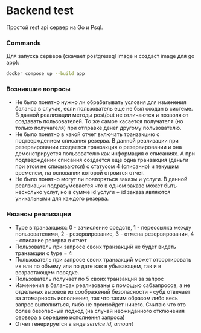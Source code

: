 # Backend test
Простой rest api сервер на Go и Psql.
### Commands
Для запуска сервера (скачает postgressql image и создаст image для go app):
```bash
docker compose up --build app
```
### Возникшие вопросы
- Не было понятно нужно ли обрабатывать условия для изменения баланса в случае, если пользователь еще не был создан в системе. В данной реализации методы post/put не отличаются и позволяют создавать пользователей. То же самое касается получателя (но только получателя) при отправке денег другому пользователю.
- Не было понятно в какой отчет включать транзакцию с подтверждением списания резерва. В данной реализации при резервировании создается транзакция о резервировании и она демонстрируется пользователю как информация о списаниях. А при подтверждении списания создается еще одна транзакция (деньги при этом не списываются) с статусом 4 (списанно) и текущим временем, на основании которой строится отчет.
- Не было понятно могут ли повторяться заказы и услуги. В данной реалзиации подразумевается что в одном заказе может быть несколько услуг, но в сумме id услуги + id заказа являются уникальными для каждого резерва.
### Нюансы реализации
- Type в транзакциях: 0 - зачисление средств, 1 - перессылка между пользователями, 2 - резервирование, 3 - отмена резервирования, 4 - списание резерва в отчет
- Пользователь при запросе своих транзакций не будет видеть транзакции c type = 4
- Пользователь при запросе своих транзакций может отсортировать их или по объему или по дате как в убывающем, так и в возрастающем порядке.
- Пользователь получает по 5 своих транзакций за запрос
- Изменения в балансах реализованы с помощью сабзапросов, а не отдельных вызовов из соображений безопасности - субд отвечает за атомарность исполнения, так что таким образом либо весь запрос выполниться, либо не произойдет ничего. Считаю что это более безопасный подход (на случай неожиданного отключения сервера в середине исполнения запроса)
- Отчет генерируется в виде _service id, amount_
